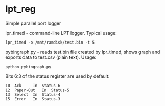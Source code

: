 # lpt_reg
Simple parallel port logger

lpr_timed - command-line LPT logger. Typical usage:
```
lpr_timed -o /mnt/ramdisk/test.bin -t 5
```

pybingraph.py - reads test.bin file created by lpr_timed, shows graph and exports data to test.csv (plain text). Usage:
```
python pybingraph.py
```

Bits 6:3 of the status register are used by default:
```
10 	Ack 	In 	Status-6
12 	Paper-Out 	In 	Status-5
13 	Select 	In 	Status-4
15 	Error 	In 	Status-3
```
